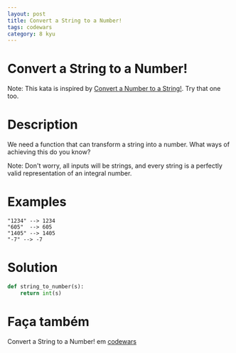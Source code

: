 ```yaml
---
layout: post
title: Convert a String to a Number!
tags: codewars
category: 8 kyu
---
```


# Convert a String to a Number!
Note: This kata is inspired by [Convert a Number to a String!](http://www.codewars.com/kata/convert-a-number-to-a-string/). Try that one too.

# Description
We need a function that can transform a string into a number. What ways of achieving this do you know?

Note: Don't worry, all inputs will be strings, and every string is a perfectly valid representation of an integral number.

# Examples
```
"1234" --> 1234
"605"  --> 605
"1405" --> 1405
"-7" --> -7
```

# Solution
```python
def string_to_number(s):
    return int(s)
```

# Faça também
Convert a String to a Number! em [codewars](https://www.codewars.com/kata/544675c6f971f7399a000e79)